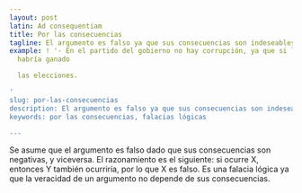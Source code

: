 ```yaml
---
layout: post
latin: Ad consequentiam
title: Por las consecuencias
tagline: El argumento es falso ya que sus consecuencias son indeseables.
example: ! '- En el partido del gobierno no hay corrupción, ya que si la hubiese no
  habría ganado

  las elecciones.

'
slug: por-las-consecuencias
description: El argumento es falso ya que sus consecuencias son indeseables.
keywords: por las consecuencias, falacias lógicas

---
```

Se asume que el argumento es falso dado que sus consecuencias son negativas, y viceversa. El razonamiento es el siguiente: si ocurre X, entonces Y también ocurriría, por lo que X es falso. Es una falacia lógica ya que la veracidad de un argumento no depende de sus consecuencias.
